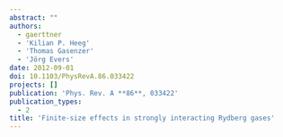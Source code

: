 ```yaml
---
abstract: ""
authors:
  - gaerttner
  - 'Kilian P. Heeg'
  - 'Thomas Gasenzer'
  - 'Jörg Evers'
date: 2012-09-01
doi: 10.1103/PhysRevA.86.033422
projects: []
publication: 'Phys. Rev. A **86**, 033422'
publication_types:
  - 2
title: 'Finite-size effects in strongly interacting Rydberg gases'
---
```

